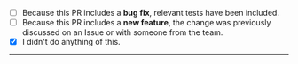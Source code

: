<!--
Thank you for using **Solidity for Visual Studio Code by Nomic Foundation** and taking the time to send a Pull Request!

If you are introducing a new feature, please discuss it in an Issue or with someone from the team before submitting your change.

Please:
 - consider the checklist items below
 - keep the ones that make sense for your PR, and
 - DELETE the items that DON'T make sense for your PR.
-->

- [ ] Because this PR includes a **bug fix**, relevant tests have been included.
- [ ] Because this PR includes a **new feature**, the change was previously discussed on an Issue or with someone from the team.
- [x] I didn't do anything of this.

---

<!-- Add a description of your PR here -->

